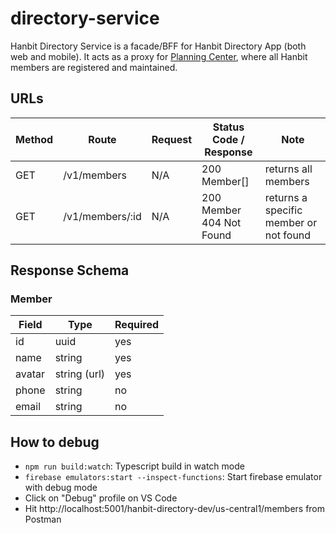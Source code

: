# directory-service

Hanbit Directory Service is a facade/BFF for Hanbit Directory App (both web and mobile).
It acts as a proxy for [Planning Center](https://www.planningcenter.com/), where all Hanbit members are registered and maintained.

## URLs

| Method | Route           | Request | Status Code / Response | Note                                   |
| ------ | --------------- | ------- | ---------------------- | -------------------------------------- |
| GET    | /v1/members     | N/A     | 200 Member[]           | returns all members                    |
| GET    | /v1/members/:id | N/A     | 200 Member <br> 404 Not Found   | returns a specific member or not found |

## Response Schema

### Member

| Field | Type | Required |
|-------|------|----------|
| id    | uuid | yes      |
| name  | string | yes    |
| avatar | string (url) | yes |
| phone | string |  no |
| email | string |  no |

## How to debug

- `npm run build:watch`: Typescript build in watch mode
- `firebase emulators:start --inspect-functions`: Start firebase emulator with debug mode
- Click on "Debug" profile on VS Code
- Hit http://localhost:5001/hanbit-directory-dev/us-central1/members from Postman
